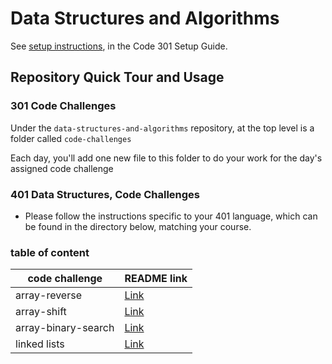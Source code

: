# Data Structures and Algorithms

See [setup instructions](https://codefellows.github.io/setup-guide/code-301/3-code-challenges), in the Code 301 Setup Guide.

## Repository Quick Tour and Usage

### 301 Code Challenges

Under the `data-structures-and-algorithms` repository, at the top level is a folder called `code-challenges`

Each day, you'll add one new file to this folder to do your work for the day's assigned code challenge

### 401 Data Structures, Code Challenges

- Please follow the instructions specific to your 401 language, which can be found in the directory below, matching your course.<br>

### table of content

| code challenge  | README link  | 
|---|---|
| array-reverse  | [Link](./javascript-401d9/challenges/01/README.md)  |  
| array-shift    | [Link](./javascript-401d9/challenges/02/README.md)  |
| array-binary-search    | [Link](./javascript-401d9/challenges/03/README.md)  |
| linked lists   | [Link](./javascript-401d9/challenges/Data-Structures/README.md)  |
